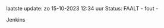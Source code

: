 laatste update: 
zo 15-10-2023 12:34   uur 
Status: FAALT - fout - 
<div class="service R">Jenkins</div>
